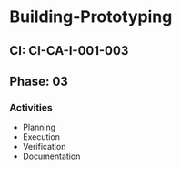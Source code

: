 # Building-Prototyping

## CI: CI-CA-I-001-003
## Phase: 03

### Activities
- Planning
- Execution
- Verification
- Documentation
